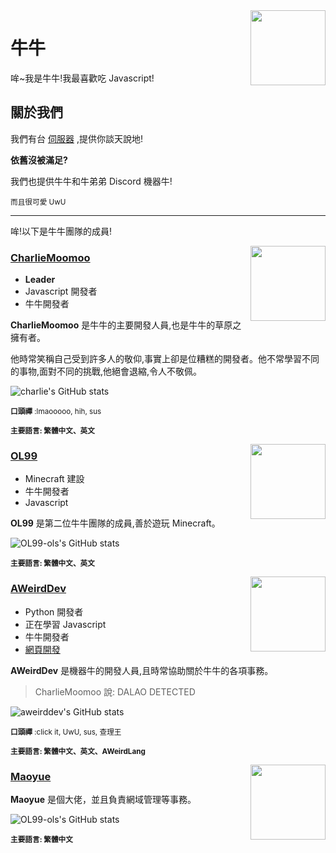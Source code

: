 <img src="https://cdn.discordapp.com/avatars/836204711454834688/ec51f3aed0943f79239a05124e863dd5.webp?size=1024" align="right" width="120"/>

# 牛牛
哞~我是牛牛!我最喜歡吃 Javascript!

## 關於我們
我們有台 <a href="https://dsc.im/cgl">伺服器</a> ,提供你談天說地!

<b>依舊沒被滿足?</b>

我們也提供牛牛和牛弟弟 Discord 機器牛!

<sub>而且很可愛 UwU </sub>

***

哞!以下是牛牛團隊的成員!



<img src="https://github.com/charlie-moomoo.png" align="right" width="120"/>

### [CharlieMoomoo](https://github.com/charlie-moomoo)

- **Leader**
- Javascript 開發者
- 牛牛開發者

**CharlieMoomoo** 是牛牛的主要開發人員,也是牛牛的草原之擁有者。

他時常笑稱自己受到許多人的敬仰,事實上卻是位糟糕的開發者。他不常學習不同的事物,面對不同的挑戰,他絕會退縮,令人不敬佩。


![charlie's GitHub stats](https://github-readme-stats.vercel.app/api?username=charlie-moomoo&show_icons=true&custom_title=CharlieMoomoo&bg_color=181818&text_color=ffffff&hide_border=true&icon_color=FCE38A&title_color=FCE38A)

<sub><b>口頭禪</b> :lmaooooo, hih, sus</sub>

<sub><b>主要語言: 繁體中文、英文</b></sub>

<img src="https://github.com/OL99-ols.png" align="right" width="120"/>

### [OL99](https://github.com/OL99-ols)

- Minecraft 建設
- 牛牛開發者
- Javascript

**OL99** 是第二位牛牛團隊的成員,善於遊玩 Minecraft。

![OL99-ols's GitHub stats](https://github-readme-stats.vercel.app/api?username=OL99-ols&show_icons=true&custom_title=OL-Star&bg_color=181818&text_color=ffffff)

<sub><b>主要語言: 繁體中文、英文</b></sub>

<img src="https://github.com/aweirdscratcher.png" align="right" width="120"/>

### [AWeirdDev](https://github.com/AWeirdScratcher)

- Python 開發者
- 正在學習 Javascript
- 牛牛開發者
- [網頁開發](https://littlecow.gq/?test=true)

**AWeirdDev** 是機器牛的開發人員,且時常協助關於牛牛的各項事務。

> CharlieMoomoo 說: DALAO DETECTED


![aweirddev's GitHub stats](https://github-readme-stats.vercel.app/api?username=aweirdscratcher&show_icons=true&custom_title=AWeirdDev&bg_color=181818&text_color=ffffff&hide_border=true&icon_color=0995ec&border_radius=24)

<sub><b>口頭禪</b> :click it, UwU, sus, 查理王</sub>

<sub><b>主要語言: 繁體中文、英文、AWeirdLang</b></sub>

<img src="https://github.com/MagicTeaMC.png" align="right" width="120"/>

### [Maoyue](https://github.com/MagicTeaMC)

**Maoyue** 是個大佬，並且負責網域管理等事務。


![OL99-ols's GitHub stats](https://github-readme-stats.vercel.app/api?username=MagicTeaMC&show_icons=true&custom_title=Maoyue&bg_color=181818&text_color=ffffff)

<sub><b>主要語言: 繁體中文</b></sub>
